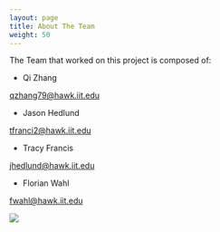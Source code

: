 ```yaml
---
layout: page
title: About The Team
weight: 50
---
```


The Team that worked on this project is composed of:
- Qi Zhang

qzhang79@hawk.iit.edu

- Jason Hedlund

tfranci2@hawk.iit.edu

- Tracy Francis                

jhedlund@hawk.iit.edu

- Florian Wahl 

fwahl@hawk.iit.edu

<img src="https://github.com/florian-wahl/com525portfolio/blob/master/public/img/teampic.jpg" />